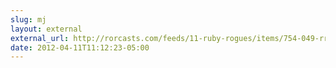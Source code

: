 ```yaml
---
slug: mj
layout: external
external_url: http://rorcasts.com/feeds/11-ruby-rogues/items/754-049-rr-agile-communication-with-angela-harms
date: 2012-04-11T11:12:23-05:00
---
```

